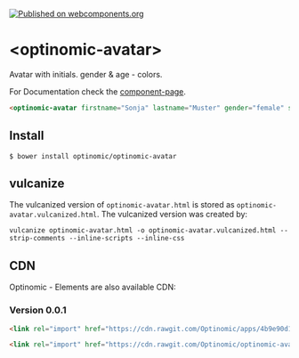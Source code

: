 [![Published on webcomponents.org](https://img.shields.io/badge/webcomponents.org-published-blue.svg)](https://www.webcomponents.org/element/owner/my-element)

# \<optinomic-avatar\>

Avatar with initials. gender & age - colors.

For Documentation check the [component-page](https://optinomic.github.io/optinomic-avatar/components/optinomic-avatar/).


<!--
```
<custom-element-demo>
  <template>
    <link rel="import" href="optinomic-avatar.html">
    <next-code-block></next-code-block>
  </template>
</custom-element-demo>
```
-->
```html
<optinomic-avatar firstname="Sonja" lastname="Muster" gender="female" size="small" birthdate="1993-05-21T00:00:00.000000000000Z"></optinomic-avatar>
```


## Install

```
$ bower install optinomic/optinomic-avatar
```

## vulcanize
The vulcanized version of `optinomic-avatar.html` is stored as `optinomic-avatar.vulcanized.html`. The vulcanized version was created by:

```
vulcanize optinomic-avatar.html -o optinomic-avatar.vulcanized.html --strip-comments --inline-scripts --inline-css
```

## CDN

Optinomic - Elements are also available CDN:

### Version 0.0.1

```html
<link rel="import" href="https://cdn.rawgit.com/Optinomic/apps/4b9e90d1/lib/polymer/elements/optinomic-redux-store.html">
```

```html
<link rel="import" href="https://cdn.rawgit.com/Optinomic/optinomic-avatar/89efceac/optinomic-avatar.vulcanized.html">
```
